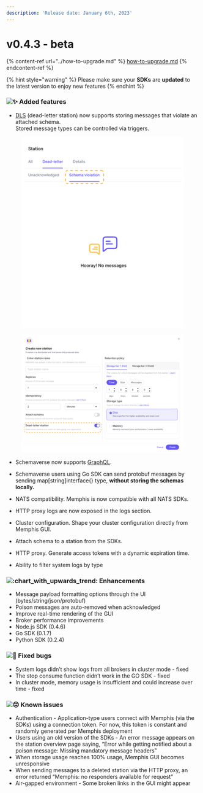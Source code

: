 ```yaml
---
description: 'Release date: January 6th, 2023'
---
```


# v0.4.3 - beta

{% content-ref url="../how-to-upgrade.md" %}
[how-to-upgrade.md](../how-to-upgrade.md)
{% endcontent-ref %}

{% hint style="warning" %}
Please make sure your **SDKs** are **updated** to the latest version to enjoy new features
{% endhint %}

### ![:sparkles:](https://a.slack-edge.com/production-standard-emoji-assets/14.0/apple-medium/2728.png) Added features

* [DLS](../../dashboard-ui/troubleshooting/dead-letter.md) (dead-letter station) now supports storing messages that violate an attached schema. \
  Stored message types can be controlled via triggers.

<div>

<figure><img src="../../.gitbook/assets/dlq 1.jpg" alt=""><figcaption></figcaption></figure>

 

<figure><img src="../../.gitbook/assets/dlq 2.jpg" alt=""><figcaption></figcaption></figure>

</div>

* Schemaverse now supports [GraphQL](broken-reference).
* Schemaverse users using Go SDK can send protobuf messages by sending map\[string]interface{} type, **without storing the schemas locally.**
* NATS compatibility. Memphis is now compatible with all NATS SDKs.
* HTTP proxy logs are now exposed in the logs section.
* Cluster configuration. Shape your cluster configuration directly from Memphis GUI.
* Attach schema to a station from the SDKs.
* HTTP proxy. Generate access tokens with a dynamic expiration time.



* Ability to filter system logs by type

### ![:chart\_with\_upwards\_trend:](https://a.slack-edge.com/production-standard-emoji-assets/14.0/apple-medium/1f4c8.png) Enhancements

* Message payload formatting options through the UI (bytes/string/json/protobuf)
* Poison messages are auto-removed when acknowledged&#x20;
* Improve real-time rendering of the GUI
* Broker performance improvements
* Node.js SDK (0.4.6)
* Go SDK (0.1.7)
* Python SDK (0.2.4)

### ![:bug:](https://a.slack-edge.com/production-standard-emoji-assets/14.0/apple-medium/1f41b.png) Fixed bugs

* System logs didn’t show logs from all brokers in cluster mode - fixed
* The stop consume function didn’t work in the GO SDK - fixed
* In cluster mode, memory usage is insufficient and could increase over time - fixed

### ![:pensive:](https://a.slack-edge.com/production-standard-emoji-assets/14.0/apple-medium/1f614.png) Known issues

* Authentication - Application-type users connect with Memphis (via the SDKs) using a connection token. For now, this token is constant and randomly generated per Memphis deployment
* Users using an old version of the SDKs - An error message appears on the station overview page saying, “Error while getting notified about a poison message: Missing mandatory message headers”
* When storage usage reaches 100% usage, Memphis GUI becomes unresponsive
* When sending messages to a deleted station via the HTTP proxy, an error returned “Memphis: no responders available for request”
* Air-gapped environment - Some broken links in the GUI might appear
